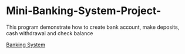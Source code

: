 # Mini-Banking-System-Project-
This program demonstrate how to create bank account, make deposits, cash withdrawal and check balance

[Banking System]("https://1drv.ms/v/c/37bb4e41a2611067/EfemqrJdhoVOl43CzaSbQxwBAWuhTZsDaNmXff_mbP4nWA?e=NFHER0")

